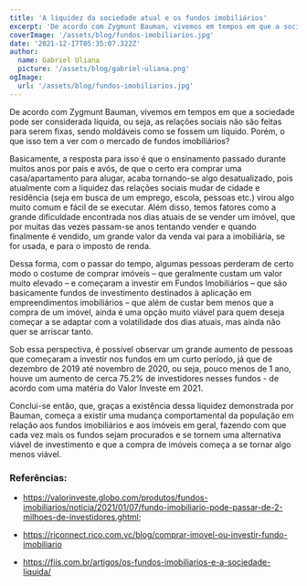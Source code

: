 ```yaml
---
title: 'A liquidez da sociedade atual e os fundos imobiliários'
excerpt: 'De acordo com Zygmunt Bauman, vivemos em tempos em que a sociedade pode ser considerada líquida, ou seja, as relações sociais não são feitas para serem fixas, sendo moldáveis como se fossem um líquido. Porém, o que isso tem a ver com o mercado de fundos imobiliários?'
coverImage: '/assets/blog/fundos-imobiliarios.jpg' 
date: '2021-12-17T05:35:07.322Z'
author:
  name: Gabriel Uliana
  picture: '/assets/blog/gabriel-uliana.png'
ogImage:
  url: '/assets/blog/fundos-imobiliarios.jpg'
---
```

	
  De acordo com Zygmunt Bauman, vivemos em tempos em que a sociedade pode ser considerada líquida, ou seja, as relações sociais não são feitas para serem fixas, sendo moldáveis como se fossem um líquido. Porém, o que isso tem a ver com o mercado de fundos imobiliários?
 
  Basicamente, a resposta para isso é que o ensinamento passado durante muitos anos por pais e avós, de que o certo era comprar uma casa/apartamento para alugar, acaba tornando-se algo desatualizado, pois atualmente com a liquidez das relações sociais mudar de cidade e residência (seja em busca de um emprego, escola, pessoas etc.) virou algo muito comum e fácil de se executar. Além disso, temos fatores como a grande dificuldade encontrada nos dias atuais de se vender um imóvel, que por muitas das vezes passam-se anos tentando vender e quando finalmente é vendido, um grande valor da venda vai para a imobiliária, se for usada, e para o imposto de renda.

  Dessa forma, com o passar do tempo, algumas pessoas perderam de certo modo o costume de comprar imóveis – que geralmente custam um valor muito elevado – e começaram a investir em Fundos Imobiliários – que são basicamente fundos de investimento destinados à aplicação em empreendimentos imobiliários – que além de custar bem menos que a compra de um imóvel, ainda é uma opção muito viável para quem deseja começar a se adaptar com a volatilidade dos dias atuais, mas ainda não quer se arriscar tanto.

  Sob essa perspectiva, é possível observar um grande aumento de pessoas que começaram a investir nos fundos em um curto período, já que de dezembro de 2019 até novembro de 2020, ou seja, pouco menos de 1 ano, houve um aumento de cerca 75.2% de investidores nesses fundos - de acordo com uma matéria do Valor Investe em 2021.

  Conclui-se então, que, graças a existência dessa liquidez demonstrada por Bauman, começa a existir uma mudança comportamental da população em relação aos fundos imobiliários e aos imóveis em geral, fazendo com que cada vez mais os fundos sejam procurados e se tornem uma alternativa viável de investimento e que a compra de imóveis começa a se tornar algo menos viável.



### Referências:

- https://valorinveste.globo.com/produtos/fundos-imobiliarios/noticia/2021/01/07/fundo-imobiliario-pode-passar-de-2-milhoes-de-investidores.ghtml;

- https://riconnect.rico.com.vc/blog/comprar-imovel-ou-investir-fundo-imobiliario

-  https://fiis.com.br/artigos/os-fundos-imobiliarios-e-a-sociedade-liquida/

